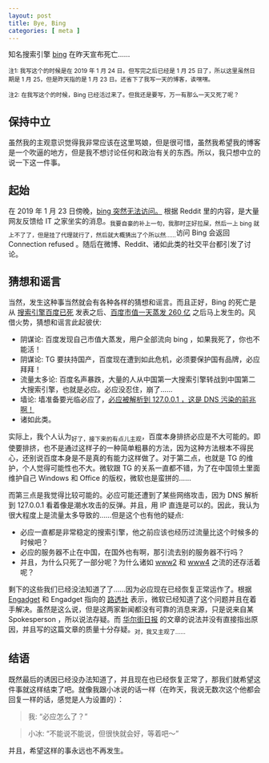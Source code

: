 ```yaml
---
layout: post
title: Bye, Bing
categories: [ meta ]
---
```



知名搜索引擎 [bing](https://bing.com) 在昨天宣布死亡…… 


<sub>注1: 我写这个的时候是在 2019 年 1 月 24 日。但写完之后已经是 1 月 25 日了，所以这里虽然日期是 1 月 25，但是昨天指的是 1 月 23 日。还省下了我写一天的博客，诶嘿嘿。</sub>

<sub>注2: 在我写这个的时候，Bing 已经活过来了。但我还是要写，万一有那么一天又死了呢？</sub>


## 保持中立 

虽然我的主观意识觉得我非常应该在这里骂娘，但是很可惜，虽然我希望我的博客是一个吹逼的地方，但是我不想讨论任何和政治有关的东西。所以，我只想中立的说一下这一件事。


## 起始

在 2019 年 1 月 23 日傍晚，[bing 突然无法访问。](https://www.reddit.com/r/saraba1st/comments/aizbqi/%E5%9B%9B%E5%AD%97%E6%96%B0%E9%97%BB%E5%BF%85%E5%BA%94%E8%A2%AB%E5%A2%99/) 根据 Reddit 里的内容，是大量网友反馈给 IT 之家坐实的消息。<sub>我要自豪的补上一句，我那时正好拉屎，然后一上 bing 就上不了了，但是挂了代理就行了，然后就大概猜出了个所以然……</sub>访问 Bing 会返回 Connection refused 。随后在微博、Reddit、诸如此类的社交平台都引发了讨论。


## 猜想和谣言

当然，发生这种事当然就会有各种各样的猜想和谣言。而且正好，Bing 的死亡是从 [搜索引擎百度已死](https://wallstreetcn.com/articles/3474375) 发表之后、[百度市值一天蒸发 260 亿](http://www.sohu.com/a/291017688_100145343?scm=1002.0.0.0) 之后马上发生的。风借火势，猜想和谣言此起彼伏:

- 阴谋论: 百度发现自己市值大蒸发，用户全部流向 bing ，如果我死了，你也不能活！
- 阴谋论: TG 要扶持国产，百度现在遭到如此危机，必须要保护国有品牌，必应拜拜！
- 流量太多论: 百度名声暴跌，大量的人从中国第一大搜索引擎转战到中国第二大搜索引擎，也就是必应。必应没忍住，崩了……
- 墙论: 墙准备要光临必应了，[必应被解析到 127.0.0.1 ，这是 DNS 污染的前兆啊！](https://www.cheshirex.com/1835.html)
- 诸如此类。

实际上，我个人认为<sub>好了，接下来的有点儿主观</sub>，百度本身排挤必应是不大可能的。即使要排挤，也不是通过这样子的一种简单粗暴的方法，因为这种方法根本不得民心，还别说百度本身是不是真的有能力这样做了。对于第二点，也就是 TG 的维护，个人觉得可能性也不大。微软跟 TG 的关系一直都不错，为了在中国领土里面维护自己 Windows 和 Office 的版权，微软也是蛮拼的……

而第三点是我觉得比较可能的。必应可能还遭到了某些网络攻击，因为 DNS 解析到 127.0.0.1 看着像是潮水攻击的反弹。并且，用 IP 直连是可以的。因此，我认为很大程度上是流量太多导致的……但是这个也有他的疑点:

- 必应一直都是非常稳定的搜索引擎，他之前应该也经历过流量比这个时候多的时候吧？
- 必应的服务器不止在中国，在国外也有啊，那引流去别的服务器不行吗？
- 并且，为什么只死了一部分呢？为什么诸如 [www2](https://www2.bing.com) 和 [www4](https://www4.bing.com) 之流的还存活着呢？

剩下的这些我们已经没法知道了了……因为必应现在已经恢复正常运作了。根据 [Engadget](https://cn.engadget.com/2019/01/24/microsoft-bing-inaccessible-china/) 和 Engadget 指向的 [路透社](https://www.reuters.com/article/us-china-microsoft-bing-idUSKCN1PI07H) 表示，微软已经知道了这个问题并且在着手解决。虽然是这么说，但是这两家新闻都没有可靠的消息来源，只是说来自某 Spokesperson ，所以说法存疑。而 [华尔街日报](https://cn.nytimes.com/business/20190124/china-microsoft-bing/) 的文章的说法并没有直接指出原因，并且写的这篇文章的质量十分存疑。<sub>对，我又主观了……</sub>


## 结语

既然最后的诱因已经没办法知道了，并且现在也已经恢复正常了，那我们就希望这件事就这样结束了吧。就像我跟小冰说的话一样（在昨天，我说无数次这个他都会回复一样的话，感觉是人为设置的）：

> 我: “必应怎么了？”

> 小冰: “不能说不能说，但很快就会好，等着吧～”

并且，希望这样的事永远也不再发生。
